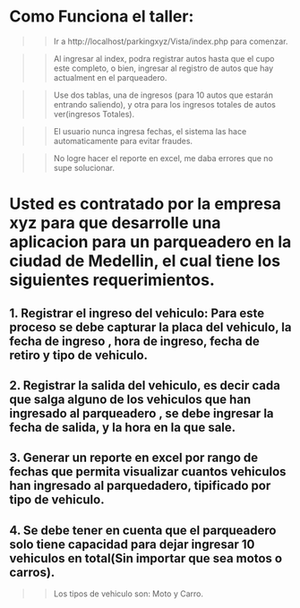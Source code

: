 # Como Funciona el taller:

>> Ir a http://localhost/parkingxyz/Vista/index.php para comenzar.

>>Al ingresar al index, podra registrar autos hasta que el cupo este completo, o bien, ingresar al registro de autos que hay actualment en el parqueadero.

>>Use dos tablas, una de ingresos (para 10 autos que estarán entrando saliendo), y otra para los ingresos totales de autos ver(ingresos Totales). 

>>El usuario nunca ingresa fechas, el sistema las hace automaticamente para evitar fraudes.

>>No logre hacer el reporte en excel, me daba errores que no supe solucionar.







# Usted es contratado por la empresa xyz para que desarrolle una aplicacion para un parqueadero en la ciudad de Medellin, el cual tiene los siguientes requerimientos.

## 1. Registrar el ingreso del vehiculo: Para este proceso se debe capturar la placa del vehiculo, la fecha de ingreso , hora de ingreso, fecha de retiro y tipo de vehiculo.

## 2. Registrar la salida del vehiculo, es decir cada que salga alguno de los vehiculos que han ingresado al parqueadero , se debe ingresar la fecha de salida, y la hora en la que sale.

## 3. Generar un reporte en excel  por rango de fechas que permita visualizar cuantos vehiculos han ingresado al parquedadero, tipificado por tipo de vehiculo.

## 4. Se debe tener en cuenta que el parqueadero solo tiene capacidad para dejar ingresar 10 vehiculos en total(Sin importar que sea motos o carros).

>> Los tipos de vehiculo son: Moto y Carro.
